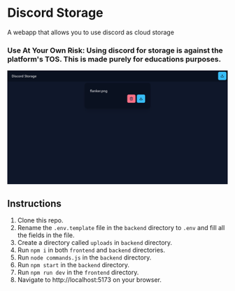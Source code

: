 # Discord Storage
A webapp that allows you to use discord as cloud storage

### Use At Your Own Risk: Using discord for storage is against the platform's TOS. This is made purely for educations purposes.

![discord storage](./preview/webapp.png)

## Instructions
1. Clone this repo.
2. Rename the `.env.template` file in the `backend` directory to `.env` and fill all the fields in the file.
3. Create a directory called `uploads` in `backend` directory.
4. Run `npm i` in both `frontend` and `backend` directories.
5. Run `node commands.js` in the `backend` directory.
6. Run `npm start` in the `backend` directory.
7. Run `npm run dev` in the `frontend` directory.
8. Navigate to http://localhost:5173 on your browser.
